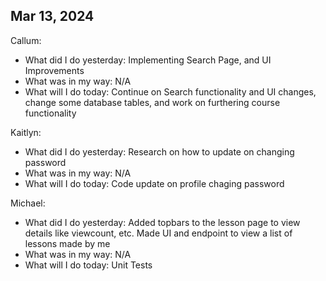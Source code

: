 ## Mar 13, 2024
Callum:
- What did I do yesterday: Implementing Search Page, and UI Improvements
- What was in my way: N/A
- What will I do today: Continue on Search functionality  and UI changes, change some database tables, and work on furthering course functionality

Kaitlyn:
- What did I do yesterday: Research on how to update on changing password
- What was in my way: N/A
- What will I do today: Code update on profile chaging password

Michael:
- What did I do yesterday: Added topbars to the lesson page to view details like viewcount, etc. Made UI and endpoint to view a list of lessons made by me
- What was in my way: N/A
- What will I do today: Unit Tests
